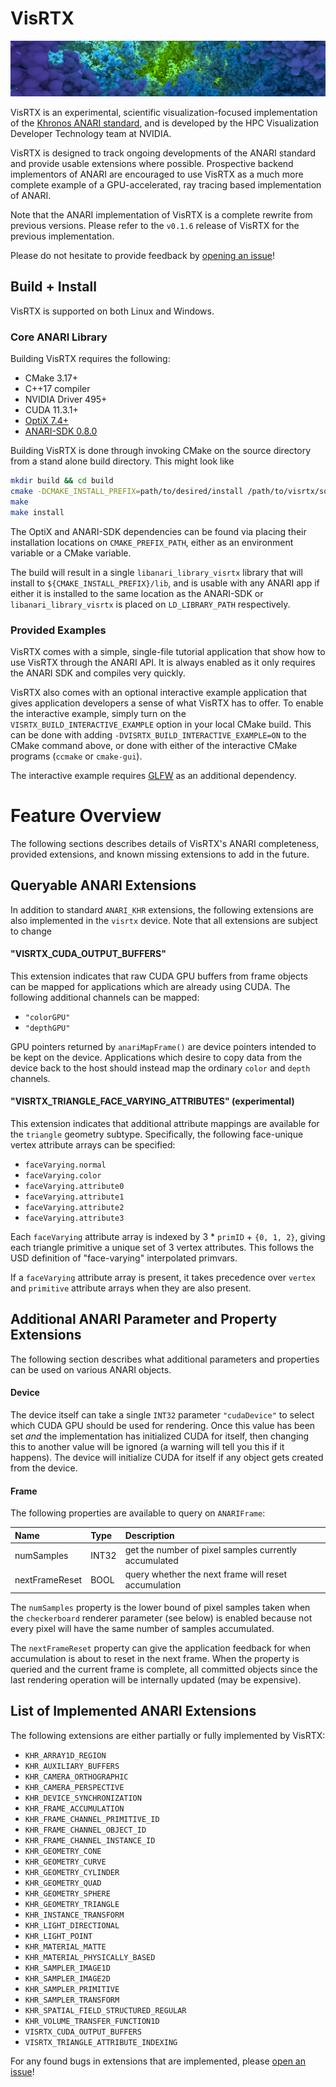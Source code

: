 # VisRTX

![VisRTX Teaser](teaser.png)

VisRTX is an experimental, scientific visualization-focused implementation of
the [Khronos ANARI standard](https://www.khronos.org/anari), and is developed by
the HPC Visualization Developer Technology team at NVIDIA.

VisRTX is designed to track ongoing developments of the ANARI standard and
provide usable extensions where possible. Prospective backend implementors of
ANARI are encouraged to use VisRTX as a much more complete example of a
GPU-accelerated, ray tracing based implementation of ANARI.

Note that the ANARI implementation of VisRTX is a complete rewrite from previous
versions. Please refer to the `v0.1.6` release of VisRTX for the previous
implementation.

Please do not hesitate to provide feedback by [opening an
issue](https://github.com/NVIDIA/VisRTX/issues/new)!

## Build + Install

VisRTX is supported on both Linux and Windows.

### Core ANARI Library

Building VisRTX requires the following:

- CMake 3.17+
- C++17 compiler
- NVIDIA Driver 495+
- CUDA 11.3.1+
- [OptiX 7.4+](https://developer.nvidia.com/rtx/ray-tracing/optix)
- [ANARI-SDK 0.8.0](https://github.com/KhronosGroup/ANARI-SDK)

Building VisRTX is done through invoking CMake on the source directory from a
stand alone build directory. This might look like

```bash
mkdir build && cd build
cmake -DCMAKE_INSTALL_PREFIX=path/to/desired/install /path/to/visrtx/source
make
make install
```

The OptiX and ANARI-SDK dependencies can be found via placing their installation
locations on `CMAKE_PREFIX_PATH`, either as an environment variable or a CMake
variable.

The build will result in a single `libanari_library_visrtx` library that will
install to `${CMAKE_INSTALL_PREFIX}/lib`, and is usable with any ANARI app if
either it is installed to the same location as the ANARI-SDK or
`libanari_library_visrtx` is placed on `LD_LIBRARY_PATH` respectively.

### Provided Examples

VisRTX comes with a simple, single-file tutorial application that show how to
use VisRTX through the ANARI API. It is always enabled as it only requires the
ANARI SDK and compiles very quickly.

VisRTX also comes with an optional interactive example application that gives
application developers a sense of what VisRTX has to offer. To enable the
interactive example, simply turn on the `VISRTX_BUILD_INTERACTIVE_EXAMPLE`
option in your local CMake build.  This can be done with adding
`-DVISRTX_BUILD_INTERACTIVE_EXAMPLE=ON` to the CMake command above, or done with
either of the interactive CMake programs (`ccmake` or `cmake-gui`).

The interactive example requires [GLFW](https://www.glfw.org/) as an additional
dependency.

# Feature Overview

The following sections describes details of VisRTX's ANARI completeness,
provided extensions, and known missing extensions to add in the future.

## Queryable ANARI Extensions

In addition to standard `ANARI_KHR` extensions, the following extensions are
also implemented in the `visrtx` device. Note that all extensions are subject to
change

#### "VISRTX_CUDA_OUTPUT_BUFFERS"

This extension indicates that raw CUDA GPU buffers from frame objects can be
mapped for applications which are already using CUDA. The following additional
channels can be mapped:

- `"colorGPU"`
- `"depthGPU"`

GPU pointers returned by `anariMapFrame()` are device pointers intended to be
kept on the device. Applications which desire to copy data from the device back
to the host should instead map the ordinary `color` and `depth` channels.

#### "VISRTX_TRIANGLE_FACE_VARYING_ATTRIBUTES" (experimental)

This extension indicates that additional attribute mappings are available for
the `triangle` geometry subtype. Specifically, the following face-unique vertex
attribute arrays can be specified:

- `faceVarying.normal`
- `faceVarying.color`
- `faceVarying.attribute0`
- `faceVarying.attribute1`
- `faceVarying.attribute2`
- `faceVarying.attribute3`

Each `faceVarying` attribute array is indexed by 3 * `primID` + `{0, 1, 2}`,
giving each triangle primitive a unique set of 3 vertex attributes. This follows
the USD definition of "face-varying" interpolated primvars.

If a `faceVarying` attribute array is present, it takes precedence over `vertex`
and `primitive` attribute arrays when they are also present.

## Additional ANARI Parameter and Property Extensions

The following section describes what additional parameters and properties can be
used on various ANARI objects.

#### Device

The device itself can take a single `INT32` parameter `"cudaDevice"` to select
which CUDA GPU should be used for rendering. Once this value has been set _and_
the implementation has initialized CUDA for itself, then changing this to
another value will be ignored (a warning will tell you this if it happens). The
device will initialize CUDA for itself if any object gets created from the
device.

#### Frame

The following properties are available to query on `ANARIFrame`:

| Name           | Type  | Description                                           |
|:---------------|:------|:------------------------------------------------------|
| numSamples     | INT32 | get the number of pixel samples currently accumulated |
| nextFrameReset | BOOL  | query whether the next frame will reset accumulation  |

The `numSamples` property is the lower bound of pixel samples taken when the
`checkerboard` renderer parameter (see below) is enabled because not every pixel
will have the same number of samples accumulated.

The `nextFrameReset` property can give the application feedback for when
accumulation is about to reset in the next frame. When the property is queried
and the current frame is complete, all committed objects since the last
rendering operation will be internally updated (may be expensive).

## List of Implemented ANARI Extensions

The following extensions are either partially or fully implemented by VisRTX:

- `KHR_ARRAY1D_REGION`
- `KHR_AUXILIARY_BUFFERS`
- `KHR_CAMERA_ORTHOGRAPHIC`
- `KHR_CAMERA_PERSPECTIVE`
- `KHR_DEVICE_SYNCHRONIZATION`
- `KHR_FRAME_ACCUMULATION`
- `KHR_FRAME_CHANNEL_PRIMITIVE_ID`
- `KHR_FRAME_CHANNEL_OBJECT_ID`
- `KHR_FRAME_CHANNEL_INSTANCE_ID`
- `KHR_GEOMETRY_CONE`
- `KHR_GEOMETRY_CURVE`
- `KHR_GEOMETRY_CYLINDER`
- `KHR_GEOMETRY_QUAD`
- `KHR_GEOMETRY_SPHERE`
- `KHR_GEOMETRY_TRIANGLE`
- `KHR_INSTANCE_TRANSFORM`
- `KHR_LIGHT_DIRECTIONAL`
- `KHR_LIGHT_POINT`
- `KHR_MATERIAL_MATTE`
- `KHR_MATERIAL_PHYSICALLY_BASED`
- `KHR_SAMPLER_IMAGE1D`
- `KHR_SAMPLER_IMAGE2D`
- `KHR_SAMPLER_PRIMITIVE`
- `KHR_SAMPLER_TRANSFORM`
- `KHR_SPATIAL_FIELD_STRUCTURED_REGULAR`
- `KHR_VOLUME_TRANSFER_FUNCTION1D`
- `VISRTX_CUDA_OUTPUT_BUFFERS`
- `VISRTX_TRIANGLE_ATTRIBUTE_INDEXING`

For any found bugs in extensions that are implemented, please [open an
issue](https://github.com/NVIDIA/VisRTX/issues/new)!
